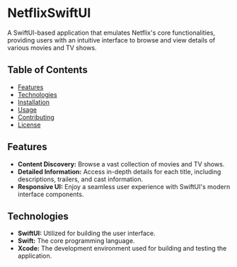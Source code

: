 # NetflixSwiftUI

A SwiftUI-based application that emulates Netflix's core functionalities, providing users with an intuitive interface to browse and view details of various movies and TV shows.

## Table of Contents

- [Features](#features)
- [Technologies](#technologies)
- [Installation](#installation)
- [Usage](#usage)
- [Contributing](#contributing)
- [License](#license)

## Features

- **Content Discovery:** Browse a vast collection of movies and TV shows.
- **Detailed Information:** Access in-depth details for each title, including descriptions, trailers, and cast information.
- **Responsive UI:** Enjoy a seamless user experience with SwiftUI's modern interface components.

## Technologies

- **SwiftUI:** Utilized for building the user interface.
- **Swift:** The core programming language.
- **Xcode:** The development environment used for building and testing the application.

